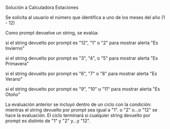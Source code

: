 Solución a Calculadora Estaciones

Se solicita al usuario el número que identifica a 
uno de los meses del año (1 - 12)

Como prompt devuelve un string, 
se evalúa:

si el string devuelto por prompt
es "12", "1" o "2"
para mostrar alerta "Es Invierno"

si el string devuelto por prompt
es "3", "4", o "5"
para mostrar alerta "Es Primavera"

si el string devuelto por prompt
es "6", "7" o "8"
para mostrar alerta "Es Verano"

si el string devuelto por prompt
es "9", "10" u "11"
para mostrar alerta "Es Otoño"

La evaluación anterior se incluyó dentro de un 
ciclo con la condición:
mientras el string devuelto por prompt
sea igual a "1". o "2" o...o "12" se hace la evaluación.
El ciclo terminará si cualquier string devuelto por
prompt es distinto de "1" y "2" y...y "12".
